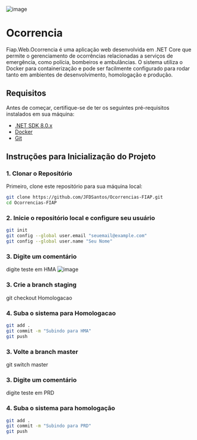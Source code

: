 ![image](https://github.com/user-attachments/assets/0388344b-a484-4627-bae6-20c4c4184678)
# Ocorrencia

Fiap.Web.Ocorrencia é uma aplicação web desenvolvida em .NET Core que permite o gerenciamento de ocorrências relacionadas a serviços de emergência, como polícia, bombeiros e ambulâncias. O sistema utiliza o Docker para containerização e pode ser facilmente configurado para rodar tanto em ambientes de desenvolvimento, homologação e produção.

## Requisitos

Antes de começar, certifique-se de ter os seguintes pré-requisitos instalados em sua máquina:

- [.NET SDK 8.0.x](https://dotnet.microsoft.com/download)
- [Docker](https://www.docker.com/)
- [Git](https://git-scm.com/)

## Instruções para Inicialização do Projeto

### 1. Clonar o Repositório

Primeiro, clone este repositório para sua máquina local:

```bash
git clone https://github.com/JFDSantos/Ocorrencias-FIAP.git
cd Ocorrencias-FIAP
```

### 2. Inicie o repositório local e configure seu usuário

```bash
git init
git config --global user.email "seuemail@example.com"
git config --global user.name "Seu Nome"
```
### 3. Digite um comentário 
digite teste em HMA
![image](https://github.com/user-attachments/assets/c36d12ce-a072-491b-971d-565bcd661be5)

### 3. Crie a branch staging
git checkout Homologacao

### 4. Suba o sistema para Homologacao
```bash
git add .
git commit -m "Subindo para HMA"
git push 
```
### 3. Volte a branch master
git switch master

### 3. Digite um comentário 
digite teste em PRD

### 4. Suba o sistema para homologação
```bash
git add .
git commit -m "Subindo para PRD"
git push 
```
